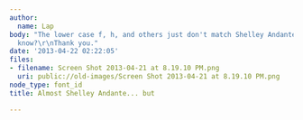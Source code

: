 ```yaml
---
author:
  name: Lap
body: "The lower case f, h, and others just don't match Shelley Andante.\r\nDoes anyone
  know?\r\nThank you."
date: '2013-04-22 02:22:05'
files:
- filename: Screen Shot 2013-04-21 at 8.19.10 PM.png
  uri: public://old-images/Screen Shot 2013-04-21 at 8.19.10 PM.png
node_type: font_id
title: Almost Shelley Andante... but

---
```

